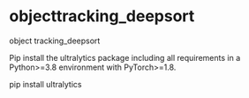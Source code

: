 # objecttracking_deepsort
object tracking_deepsort

Pip install the ultralytics package including all requirements in a Python>=3.8 environment with PyTorch>=1.8.

pip install ultralytics
